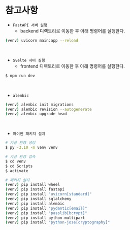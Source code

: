 # 참고사항

 - `FastAPI 서버 실행`
    - backend 디렉토리로 이동한 후 아래 명령어를 실행한다.
```bash
(venv) uvicorn main:app --reload
```

<br/>

 - `Svelte 서버 실행`
    - frontend 디렉토리로 이동한 후 아래 명령어를 실행한다.
```bash
$ npm run dev
```

<br/>

 - `alembic`
```bash
(venv) alembic init migrations
(venv) alembic revision --autogenerate
(venv) alembic upgrade head
```

<br/>

 - `파이썬 패키지 설치`
```bash
# 가상 환경 생성
$ py -3.10 -m venv venv

# 가상 환경 접속
$ cd venv
$ cd Scripts
$ activate

# 패키지 설치
(venv) pip install wheel
(venv) pip install fastapi
(venv) pip install "uvicorn[standard]"
(venv) pip install sqlalchemy
(venv) pip install alembic
(venv) pip install "pydantic[email]"
(venv) pip install "passlib[bcrypt]"
(venv) pip install python-multipart
(venv) pip install "python-jose[cryptography]"
```
